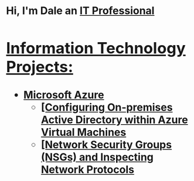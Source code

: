 <h1>Hi, I'm Dale an <a href="https://linkedin.com/in/Dale">IT Professional

<h2> Information Technology Projects:</h2>

- <b>Microsoft Azure</b>
  - [Configuring On-premises Active Directory within Azure Virtual Machines
  - [Network Security Groups (NSGs) and Inspecting Network Protocols






